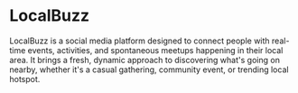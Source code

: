 # LocalBuzz

LocalBuzz is a social media platform designed to connect people with real-time events, activities, and spontaneous meetups happening in their local area. It brings a fresh, dynamic approach to discovering what's going on nearby, whether it's a casual gathering, community event, or trending local hotspot.
